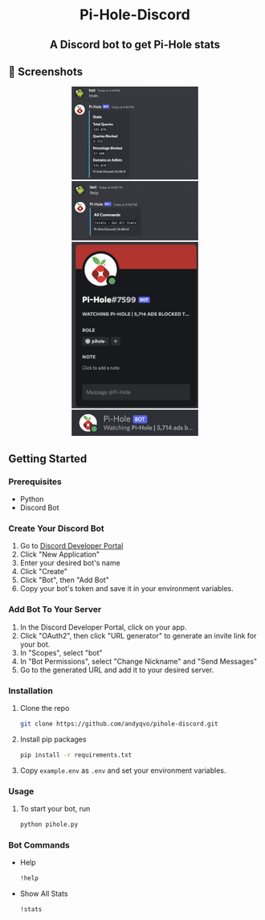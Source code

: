 # <div classname="title" align=center>Pi-Hole-Discord</div>

## <div classname="subtitle" align=center>A Discord bot to get Pi-Hole stats</div>

## 📸 Screenshots
<div align="center"><img src="screenshots/stats.png" width="50%"></div>
<div align="center"><img src="screenshots/help.png" width="50%"></div>
<div align="center"><img src="screenshots/profile.png" width="50%"></div>
<div align="center"><img src="screenshots/sidebar.png" width="50%"></div>

## Getting Started

### Prerequisites
* Python
* Discord Bot

### Create Your Discord Bot
1. Go to <a href="https://discord.com/developers/applications">Discord Developer Portal</a>
2. Click "New Application"
3. Enter your desired bot's name
4. Click "Create"
5. Click "Bot", then "Add Bot"
6. Copy your bot's token and save it in your environment variables.

### Add Bot To Your Server
1. In the Discord Developer Portal, click on your app.
2. Click "OAuth2", then click "URL generator" to generate an invite link for your bot.
3. In "Scopes", select "bot"
4. In "Bot Permissions", select "Change Nickname" and "Send Messages"
5. Go to the generated URL and add it to your desired server.

### Installation
1. Clone the repo
    ```sh
   git clone https://github.com/andyqvo/pihole-discord.git
   ```
2. Install pip packages
    ```sh
    pip install -r requirements.txt
    ```
3. Copy ```example.env``` as ```.env``` and set your environment variables. 

### Usage
1. To start your bot, run
    ```sh
    python pihole.py
    ```

### Bot Commands
* Help
    ```sh
    !help
    ```
* Show All Stats
    ```sh
    !stats
    ```